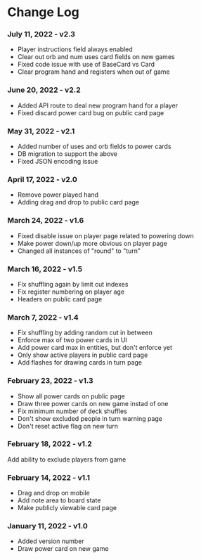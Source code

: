 # Change Log

### July 11, 2022 - v2.3

* Player instructions field always enabled
* Clear out orb and num uses card fields on new games
* Fixed code issue with use of BaseCard vs Card
* Clear program hand and registers when out of game

### June 20, 2022 - v2.2

* Added API route to deal new program hand for a player
* Fixed discard power card bug on public card page
### May 31, 2022 - v2.1

* Added number of uses and orb fields to power cards
* DB migration to support the above
* Fixed JSON encoding issue

### April 17, 2022 - v2.0

* Remove power played hand
* Adding drag and drop to public card page

### March 24, 2022 - v1.6

* Fixed disable issue on player page related to powering down
* Make power down/up more obvious on player page
* Changed all instances of "round" to "turn"

### March 16, 2022 - v1.5

* Fix shuffling again by limit cut indexes
* Fix register numbering on player age
* Headers on public card page

### March 7, 2022 - v1.4

* Fix shuffling by adding random cut in between
* Enforce max of two power cards in UI
* Add power card max in entities, but don't enforce yet
* Only show active players in public card page
* Add flashes for drawing cards in turn page

### February 23, 2022 - v1.3

* Show all power cards on public page
* Draw three power cards on new game instad of one
* Fix minimum number of deck shuffles
* Don't show excluded people in turn warning page
* Don't reset active flag on new turn

### February 18, 2022 - v1.2

Add ability to exclude players from game

### February 14, 2022 - v1.1

* Drag and drop on mobile
* Add note area to board state
* Make publicly viewable card page

### January 11, 2022 - v1.0

* Added version number
* Draw power card on new game